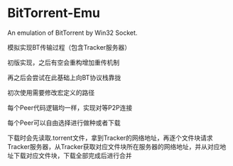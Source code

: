 # BitTorrent-Emu
An emulation of BitTorrent by Win32 Socket.

模拟实现BT传输过程（包含Tracker服务器）

初版实现，之后有空会重构增加重传机制

再之后会尝试在此基础上向BT协议栈靠拢

初次使用需要修改宏定义的路径

每个Peer代码逻辑均一样，实现对等P2P连接

每个Peer可以自由选择进行做种或者下载

下载时会先读取.torrent文件，拿到Tracker的网络地址，再逐个文件块请求Tracker服务器，从Tracker获取对应文件块所在服务器的网络地址，并从对应地址下载对应文件块，下载全部完成后进行合并
